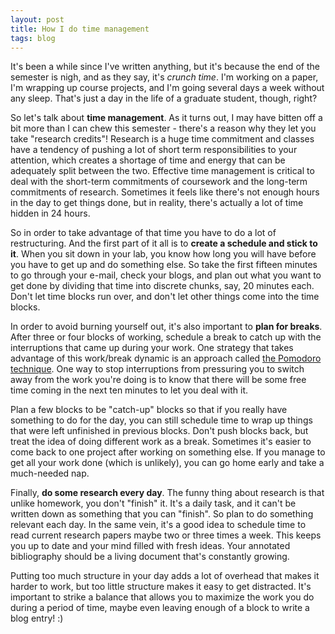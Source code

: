 ```yaml
---
layout: post
title: How I do time management
tags: blog
---
```


It's been a while since I've written anything, but it's because the end of the semester is nigh, and as they say, it's <em>crunch time</em>. I'm working on a paper, I'm wrapping up course projects, and I'm going several days a week without any sleep. That's just a day in the life of a graduate student, though, right?

So let's talk about <strong>time management</strong>. As it turns out, I may have bitten off a bit more than I can chew this semester - there's a reason why they let you take "research credits"! Research is a huge time commitment and classes have a tendency of pushing a lot of short term responsibilities to your attention, which creates a shortage of time and energy that can be adequately split between the two. Effective time management is critical to deal with the short-term commitments of coursework and the long-term commitments of research. Sometimes it feels like there's not enough hours in the day to get things done, but in reality, there's actually a lot of time hidden in 24 hours.

So in order to take advantage of that time you have to do a lot of restructuring. And the first part of it all is to <strong>create a schedule and stick to it</strong>. When you sit down in your lab, you know how long you will have before you have to get up and do something else. So take the first fifteen minutes to go through your e-mail, check your blogs, and plan out what you want to get done by dividing that time into discrete chunks, say, 20 minutes each. Don't let time blocks run over, and don't let other things come into the time blocks.

In order to avoid burning yourself out, it's also important to <strong>plan for breaks</strong>. After three or four blocks of working, schedule a break to catch up with the interruptions that came up during your work. One strategy that takes advantage of this work/break dynamic is an approach called <a href="http://www.pomodorotechnique.com/">the Pomodoro technique</a>. One way to stop interruptions from pressuring you to switch away from the work you're doing is to know that there will be some free time coming in the next ten minutes to let you deal with it.

Plan a few blocks to be "catch-up" blocks so that if you really have something to do for the day, you can still schedule time to wrap up things that were left unfinished in previous blocks. Don't push blocks back, but treat the idea of doing different work as a break. Sometimes it's easier to come back to one project after working on something else. If you manage to get all your work done (which is unlikely), you can go home early and take a much-needed nap.

Finally, <strong>do some research every day</strong>. The funny thing about research is that unlike homework, you don't "finish" it. It's a daily task, and it can't be written down as something that you can "finish". So plan to do something relevant each day. In the same vein, it's a good idea to schedule time to read current research papers maybe two or three times a week. This keeps you up to date and your mind filled with fresh ideas. Your annotated bibliography should be a living document that's constantly growing.

Putting too much structure in your day adds a lot of overhead that makes it harder to work, but too little structure makes it easy to get distracted. It's important to strike a balance that allows you to maximize the work you do during a period of time, maybe even leaving enough of a block to write a blog entry! :)

